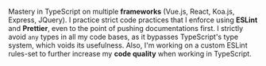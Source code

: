 Mastery in TypeScript on multiple **frameworks** (Vue.js, React, Koa.js, Express, JQuery). I practice strict code practices that I enforce using **ESLint** and **Prettier**, even to the point of pushing documentations first. I strictly avoid `any` types in all my code bases, as it bypasses TypeScript's type system, which voids its usefulness. Also, I'm working on a custom ESLint rules-set to further increase my **code quality** when working in TypeScript.

